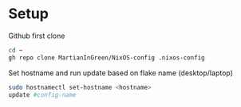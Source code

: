 # Setup

Github first clone
```zsh
cd ~
gh repo clone MartianInGreen/NixOS-config .nixos-config
```

Set hostname and run update based on flake name (desktop/laptop)
```zsh
sudo hostnamectl set-hostname <hostname>
update #config-name
```